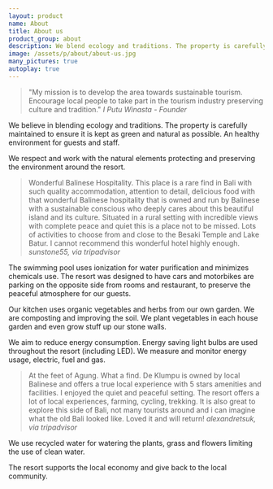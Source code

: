 ```yaml
---
layout: product
name: About
title: About us
product_group: about
description: We blend ecology and traditions. The property is carefully maintained and kept as green and natural as possible. An healthy environment for guests & staff. Working with the natural elements protecting and preserving the environment around the resort.
image: /assets/p/about/about-us.jpg
many_pictures: true
autoplay: true
---
```



> "My mission is to develop the area towards sustainable tourism. Encourage local people to take part in the tourism industry preserving culture and tradition." _I Putu Winasta - Founder_

We believe in blending ecology and traditions. The property is carefully maintained to ensure it is kept as green and natural as possible. An healthy environment for guests and staff.

We respect and work with the natural elements protecting and preserving the environment around the resort.

>Wonderful Balinese Hospitality. This place is a rare find in Bali with such quality accommodation, attention to detail, delicious food with that wonderful Balinese hospitality that is owned and run by Balinese with a sustainable conscious who deeply cares about this beautiful island and its culture. Situated in a rural setting with incredible views with complete peace and quiet this is a place not to be missed. Lots of activities to choose from and close to the Besaki Temple and Lake Batur. I cannot recommend this wonderful hotel highly enough. _sunstone55, via tripadvisor_

The swimming pool uses ionization for water purification and minimizes chemicals use. The resort was designed to have cars and motorbikes are parking on the opposite side from rooms and restaurant, to preserve the peaceful atmosphere for our guests.

Our kitchen uses organic vegetables and herbs from our own garden. We are composting and improving the soil. We plant vegetables in each house garden and even grow stuff up our stone walls.

We aim to reduce energy consumption. Energy saving light bulbs are used throughout the resort (including LED). We measure and monitor energy usage, electric, fuel and gas.

>At the feet of Agung. What a find. De Klumpu is owned by local Balinese and offers a true local experience with 5 stars amenities and facilities. I enjoyed the quiet and peaceful setting. The resort offers a lot of local experiences, farming, cycling, trekking. It is also great to explore this side of Bali, not many tourists around and i can imagine what the old Bali looked like. Loved it and will return!  _alexandretsuk, via tripadvisor_


We use recycled water for watering the plants, grass and flowers limiting the use of clean water.

The resort supports the local economy and give back to the local community.
